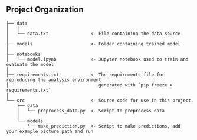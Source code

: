 Project Organization
---------------------

    ├── data
    │   │
    │   └── data.txt                <- File containing the data source
    │
    ├── models                      <- Folder containing trained model
    │
    ├── notebooks                   
    │   └── model.ipynb             <- Jupyter notebook used to train and evaluate the model                  
    │                         
    ├── requirements.txt            <- The requirements file for reproducing the analysis environment
    │                                  generated with `pip freeze > requirements.txt`
    │
    └── src                         <- Source code for use in this project
        ├── data                    
        │   └── preprocess_data.py  <- Script to preprocess data
        │   
        └── models                  
            └── make_prediction.py  <- Script to make predictions, add your example picture path and run
